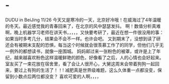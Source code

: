 # -
DUDU in BeiJing
11/26
今天又是寒冷的一天，北京好冷哦！在威海过了4年温暖的冬天。最近感觉我的青春回来了，在北京的风中瑟瑟发抖。
啊！数值分析真难啊，晚上机器学习老师在讲天书，，，，，又快要考研了，最近在想一件很没用的事：如果当时多考几分，结果会不会不一样。也许会吧。
又到期末了，没想到读了研还会有被期末支配的恐惧，每当这个时候就会很羡慕工作了的同学，但他们几乎无一例外的都想读书，就像一座围城。
妈妈邮过来一张粉色的被罩，或许是上了年纪，越来越喜欢粉色这样温暖鲜艳的颜色，好像看了之后，人的心情也会好起来。
室友买了一束花放在宿舍里，看了会让人很开心，大舅这周末会带着狗狗一起回来，要过上有狗的生活了！！!
减肥真是世界级难题，这么久体重一点都没变，保留到小数点后两位都没变？
喜欢可爱的人啊，，，，
